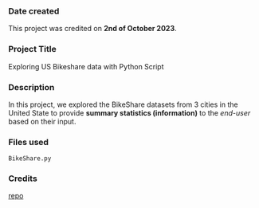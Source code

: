 ### Date created
This project was credited on **2nd of October 2023**.

### Project Title
Exploring US Bikeshare data with Python Script

### Description
In this project, we explored the BikeShare datasets from 3 cities in the United State to provide **summary statistics (information)** to the _end-user_ based on their input.

### Files used
`BikeShare.py`

### Credits
[repo](https://github.com/sumankumarsubudhi/Udacity-Bikeshare-Project)


